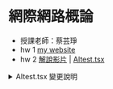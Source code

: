 # 網際網路概論
- 授課老師：蔡芸琤
- hw 1  [my website](https://alisonnnnn88.github.io/introduction_to-_the-_internet_alison/)
- hw 2  [解說影片](https://youtu.be/0LIIIj9rs88)  | [AItest.tsx](https://github.com/alisonnnnn88/introduction_to-_the-_internet_alison/blob/main/AItest.tsx)
<details>
  <summary>AItest.tsx 變更說明</summary>

<br>

- ✅ **1. 函式名稱變更**  
  原本：`AItest` → 後來：`HealthAssistant`  
  **目的**：將聊天機器人改為有主題性的「健康助手」，功能定位更清楚。

- ✅ **2. starter 預設提示變更**  
  原本：'嗨！幫我測試一下台北旅遊的一日行程～'  
  後來：'嗨！我今天需要記得喝水和運動～'  
  **目的**：修改成與健康主題相關的開場訊息，強化角色定位。

- ✅ **3. 初始訊息（AI歡迎語）變更**  
  原本：'👋 這裡是 Gemini 小幫手，有什麼想聊的？'  
  後來：'👋 這裡是健康助手，我會幫你提醒喝水、運動等！'  
  **目的**：改成與「健康提醒」相關的歡迎語，更讓使用者知道這是一個專為健康設計的AI助手。

- ✅ **4. Markdown 支援方式變更**  
  → 修改 `renderMarkdownLike` 函式  
  原本：自行拆行渲染 div  
  後來：使用 `react-markdown` 套件處理 Markdown  
  <img width="600" height="400" alt="image" src="https://github.com/user-attachments/assets/b068bb27-0989-492e-8a24-584a6c5a458e" />
  **目的**：讓 AI 回覆能支援 Markdown（例如粗體、標題、條列式等），改善訊息顯示效果。

- ✅ **5. 根據第 4 點，引入新套件**  
  `import ReactMarkdown from 'react-markdown';`

- ✅ **6. 提示句按鈕內容修改**  
  原本：  
  - 今天台北有什麼免費展覽？  
  - 幫我把這段英文翻成中文：Hello from Taipei!  
  - 寫一首關於捷運的短詩  
  
  後來：  
  - 今天需要喝水提醒  
  - 請建議我一天三餐  
  - 幫我安排一個簡單的運動計劃  
  **目的**：更貼近健康主題，也更讓使用者知道怎麼問 AI 健康助手。

- ✅ **7. 樣式變更：加入 emoji 字型**  
  <img width="600" height="150" alt="image" src="https://github.com/user-attachments/assets/c49e30b6-a691-4b00-a5e4-e96a476f8402" />  
  **目的**：使用表情符號清楚標示重點文字，讓使用者快速抓到重點建議。

- ✅ **8. 頁面標題修改**  
  原本：`Gemini Chat（直連 SDK，不經 proxy）`  
  後來：`健康助手（Gemini API）`  
  **目的**：在網頁最上面清楚標示 AI 助手名稱。

</details>
